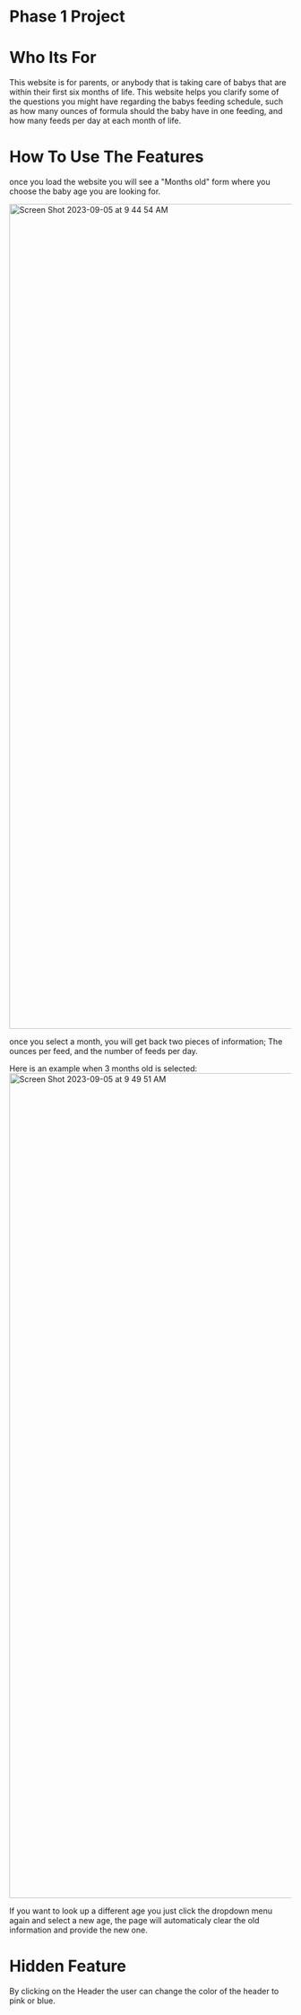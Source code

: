# Phase 1 Project
# Who Its For
This website is for parents, or anybody that is taking care of babys that are within their first six months of life. This website helps you clarify some of the questions you might have regarding the babys feeding schedule, such as how many ounces of formula should the baby have in one feeding, and how many feeds per day at each month of life. 

# How To Use The Features 
once you load the website you will see a "Months old" form where you choose the baby age you are looking for.

<img width="1470" alt="Screen Shot 2023-09-05 at 9 44 54 AM" src="https://github.com/yoninak/phase-1-project/assets/120123620/f7c307d5-0383-4fad-9cdb-c61d7ec5611d">

once you select a month, you will get back two pieces of information; The ounces per feed, and the number of feeds per day. 

Here is an example when 3 months old is selected:
<img width="1470" alt="Screen Shot 2023-09-05 at 9 49 51 AM" src="https://github.com/yoninak/phase-1-project/assets/120123620/e2e6bb8c-f764-4328-87e9-7b28ea9d7579">

If you want to look up a different age you just click the dropdown menu again and select a new age, the page will automaticaly clear the old information and provide the new one. 

# Hidden Feature
By clicking on the Header the user can change the color of the header to pink or blue.





